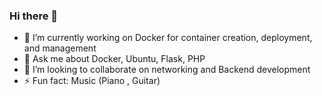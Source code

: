 ### Hi there 👋

- 🔭 I’m currently working on Docker for container creation, deployment, and management
- 💬 Ask me about Docker, Ubuntu, Flask, PHP
- 👯 I’m looking to collaborate on networking and Backend development
- ⚡ Fun fact: Music (Piano , Guitar)
<!--
**LeScientifique/LeScientifique** is a ✨ _special_ ✨ repository because its `README.md` (this file) appears on your GitHub profile.

Here are some ideas to get you started:

- 🔭 I’m currently working on ...
- 🌱 I’m currently learning ...
- 👯 I’m looking to collaborate on ...
- 🤔 I’m looking for help with ...
- 💬 Ask me about ...
- 📫 How to reach me: ...
- 😄 Pronouns: ...
- ⚡ Fun fact: ...
-->
